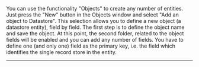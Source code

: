 You can use the functionality "Objects" to create any number of entities. Just press the "New" button in the Objects window and select "Add an object to Datastore". This selection allows you to define a new object (a datastore entity), field by field.
The first step is to define the object name and save the object. At this point, the second folder, related to the object fields will be enabled and you can add any number of fields.
You have to define one (and only one) field as the primary key, i.e. the field which identifies the single record store in the entity.


                

---


